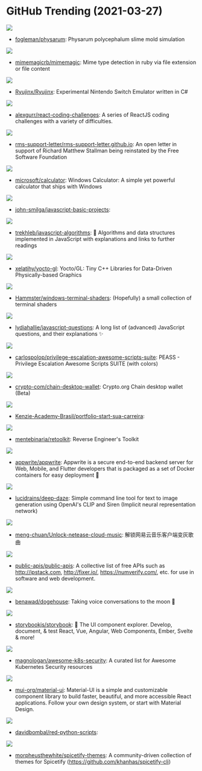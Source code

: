 # GitHub Trending (2021-03-27)

![](https://img.shields.io/badge/Go-New%2033-green?style=flat-square&logo=appveyor)
- [fogleman/physarum](https://github.com/fogleman/physarum): Physarum polycephalum slime mold simulation

![](https://img.shields.io/badge/Ruby-New%2020-green?style=flat-square&logo=appveyor)
- [mimemagicrb/mimemagic](https://github.com/mimemagicrb/mimemagic): Mime type detection in ruby via file extension or file content

![](https://img.shields.io/badge/C%23-New%20225-green?style=flat-square&logo=appveyor)
- [Ryujinx/Ryujinx](https://github.com/Ryujinx/Ryujinx): Experimental Nintendo Switch Emulator written in C#

![](https://img.shields.io/badge/SCSS-New%20158-green?style=flat-square&logo=appveyor)
- [alexgurr/react-coding-challenges](https://github.com/alexgurr/react-coding-challenges): A series of ReactJS coding challenges with a variety of difficulties.

![](https://img.shields.io/badge/Ruby-New%20367-green?style=flat-square&logo=appveyor)
- [rms-support-letter/rms-support-letter.github.io](https://github.com/rms-support-letter/rms-support-letter.github.io): An open letter in support of Richard Matthew Stallman being reinstated by the Free Software Foundation

![](https://img.shields.io/badge/C%2B%2B-New%2074-green?style=flat-square&logo=appveyor)
- [microsoft/calculator](https://github.com/microsoft/calculator): Windows Calculator: A simple yet powerful calculator that ships with Windows

![](https://img.shields.io/badge/CSS-New%2023-green?style=flat-square&logo=appveyor)
- [john-smilga/javascript-basic-projects](https://github.com/john-smilga/javascript-basic-projects): 

![](https://img.shields.io/badge/JavaScript-New%20228-green?style=flat-square&logo=appveyor)
- [trekhleb/javascript-algorithms](https://github.com/trekhleb/javascript-algorithms): 📝 Algorithms and data structures implemented in JavaScript with explanations and links to further readings

![](https://img.shields.io/badge/C%2B%2B-New%2075-green?style=flat-square&logo=appveyor)
- [xelatihy/yocto-gl](https://github.com/xelatihy/yocto-gl): Yocto/GL: Tiny C++ Libraries for Data-Driven Physically-based Graphics

![](https://img.shields.io/badge/HLSL-New%2050-green?style=flat-square&logo=appveyor)
- [Hammster/windows-terminal-shaders](https://github.com/Hammster/windows-terminal-shaders): (Hopefully) a small collection of terminal shaders

![](https://img.shields.io/badge/none-New%2085-green?style=flat-square&logo=appveyor)
- [lydiahallie/javascript-questions](https://github.com/lydiahallie/javascript-questions): A long list of (advanced) JavaScript questions, and their explanations ✨

![](https://img.shields.io/badge/C%23-New%2053-green?style=flat-square&logo=appveyor)
- [carlospolop/privilege-escalation-awesome-scripts-suite](https://github.com/carlospolop/privilege-escalation-awesome-scripts-suite): PEASS - Privilege Escalation Awesome Scripts SUITE (with colors)

![](https://img.shields.io/badge/TypeScript-New%2012-green?style=flat-square&logo=appveyor)
- [crypto-com/chain-desktop-wallet](https://github.com/crypto-com/chain-desktop-wallet): Crypto.org Chain desktop wallet (Beta)

![](https://img.shields.io/badge/HTML-New%2055-green?style=flat-square&logo=appveyor)
- [Kenzie-Academy-Brasil/portfolio-start-sua-carreira](https://github.com/Kenzie-Academy-Brasil/portfolio-start-sua-carreira): 

![](https://img.shields.io/badge/Inno%20Setup-New%2041-green?style=flat-square&logo=appveyor)
- [mentebinaria/retoolkit](https://github.com/mentebinaria/retoolkit): Reverse Engineer's Toolkit

![](https://img.shields.io/badge/JavaScript-New%20378-green?style=flat-square&logo=appveyor)
- [appwrite/appwrite](https://github.com/appwrite/appwrite): Appwrite is a secure end-to-end backend server for Web, Mobile, and Flutter developers that is packaged as a set of Docker containers for easy deployment 🚀

![](https://img.shields.io/badge/Python-New%2071-green?style=flat-square&logo=appveyor)
- [lucidrains/deep-daze](https://github.com/lucidrains/deep-daze): Simple command line tool for text to image generation using OpenAI's CLIP and Siren (Implicit neural representation network)

![](https://img.shields.io/badge/JavaScript-New%20117-green?style=flat-square&logo=appveyor)
- [meng-chuan/Unlock-netease-cloud-music](https://github.com/meng-chuan/Unlock-netease-cloud-music): 解锁网易云音乐客户端变灰歌曲

![](https://img.shields.io/badge/Python-New%20141-green?style=flat-square&logo=appveyor)
- [public-apis/public-apis](https://github.com/public-apis/public-apis): A collective list of free APIs such as http://ipstack.com, http://fixer.io/, https://numverify.com/, etc. for use in software and web development.

![](https://img.shields.io/badge/TypeScript-New%20179-green?style=flat-square&logo=appveyor)
- [benawad/dogehouse](https://github.com/benawad/dogehouse): Taking voice conversations to the moon 🚀

![](https://img.shields.io/badge/TypeScript-New%2048-green?style=flat-square&logo=appveyor)
- [storybookjs/storybook](https://github.com/storybookjs/storybook): 📓 The UI component explorer. Develop, document, & test React, Vue, Angular, Web Components, Ember, Svelte & more!

![](https://img.shields.io/badge/none-New%2047-green?style=flat-square&logo=appveyor)
- [magnologan/awesome-k8s-security](https://github.com/magnologan/awesome-k8s-security): A curated list for Awesome Kubernetes Security resources

![](https://img.shields.io/badge/JavaScript-New%20237-green?style=flat-square&logo=appveyor)
- [mui-org/material-ui](https://github.com/mui-org/material-ui): Material-UI is a simple and customizable component library to build faster, beautiful, and more accessible React applications. Follow your own design system, or start with Material Design.

![](https://img.shields.io/badge/Python-New%2025-green?style=flat-square&logo=appveyor)
- [davidbombal/red-python-scripts](https://github.com/davidbombal/red-python-scripts): 

![](https://img.shields.io/badge/CSS-New%2010-green?style=flat-square&logo=appveyor)
- [morpheusthewhite/spicetify-themes](https://github.com/morpheusthewhite/spicetify-themes): A community-driven collection of themes for Spicetify (https://github.com/khanhas/spicetify-cli)

